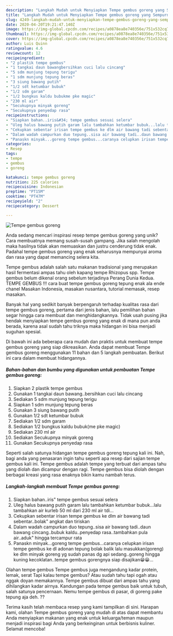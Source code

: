 ```yaml
---
description: "Langkah Mudah untuk Menyiapkan Tempe gembus goreng yang Sempurna"
title: "Langkah Mudah untuk Menyiapkan Tempe gembus goreng yang Sempurna"
slug: 4249-langkah-mudah-untuk-menyiapkan-tempe-gembus-goreng-yang-sempurna
date: 2020-04-20T19:21:47.140Z
image: https://img-global.cpcdn.com/recipes/a0878ea8e740356e/751x532cq70/tempe-gembus-goreng-foto-resep-utama.jpg
thumbnail: https://img-global.cpcdn.com/recipes/a0878ea8e740356e/751x532cq70/tempe-gembus-goreng-foto-resep-utama.jpg
cover: https://img-global.cpcdn.com/recipes/a0878ea8e740356e/751x532cq70/tempe-gembus-goreng-foto-resep-utama.jpg
author: Luis Quinn
ratingvalue: 4.6
reviewcount: 12
recipeingredient:
- "2 plastik tempe gembus"
- "1 tangkai daun bawangbersihkan cuci lalu cincang"
- "5 sdm munjung tepung terigu"
- "1 sdm munjung tepung beras"
- "3 siung bawang putih"
- "1/2 sdt ketumbar bubuk"
- "1/2 sdm garam"
- "1/2 bungkus kaldu bubukme pke magic"
- "230 ml air"
- "Secukupnya minyak goreng"
- "Secukupnya penyedap rasa"
recipeinstructions:
- "Siapkan bahan..iris&#34; tempe gembus sesuai selera"
- "Uleg halus bawang putih garam lalu tambahkan ketumbar bubuk...lalu tambahkan air kurleb 50 ml dari 230 ml air tdi..."
- "Cekupkan sebentar irisan tempe gembus ke dlm air bawang tadi sebentar..bolak&#34; angkat dan tiriskan"
- "Dalam wadah campurkan duo tepung..sisa air bawang tadi..daun bawang cincang..bubuk kaldu..penyedap rasa..tambahkan pula air..aduk&#34; hingga tercampur rata"
- "Panaskn minyak...goreng tempe gembus...caranya celupkan irisan tempe gembus ke dl adonan tepung bolak balik lalu masukkan(goreng) ke dlm minyak goreng yg sudah panas dg api sedang..goreng hingga kuning kecoklatan..tempe gembus gorengnya siap disajikan😀😀..."
categories:
- Resep
tags:
- tempe
- gembus
- goreng

katakunci: tempe gembus goreng 
nutrition: 225 calories
recipecuisine: Indonesian
preptime: "PT15M"
cooktime: "PT47M"
recipeyield: "2"
recipecategory: Dessert

---
```



![Tempe gembus goreng](https://img-global.cpcdn.com/recipes/a0878ea8e740356e/751x532cq70/tempe-gembus-goreng-foto-resep-utama.jpg)

Anda sedang mencari inspirasi resep tempe gembus goreng yang unik? Cara membuatnya memang susah-susah gampang. Jika salah mengolah maka hasilnya tidak akan memuaskan dan justru cenderung tidak enak. Padahal tempe gembus goreng yang enak seharusnya mempunyai aroma dan rasa yang dapat memancing selera kita.

Tempe gembus adalah salah satu makanan tradisional yang merupakan hasil fermentasi ampas tahu oleh kapang tempe Rhizopus spp. Tempe gembus belum dikenal orang sebelum terjadinya Perang Dunia Kedua. TEMPE GEMBUS !!! cara buat tempe gembus goreng tepung enak ala ende chanel Masakan Indonesia, masakan nusantara, tutorial memasak, resep masakan.

Banyak hal yang sedikit banyak berpengaruh terhadap kualitas rasa dari tempe gembus goreng, pertama dari jenis bahan, lalu pemilihan bahan segar hingga cara membuat dan menghidangkannya. Tidak usah pusing jika hendak menyiapkan tempe gembus goreng yang enak di mana pun anda berada, karena asal sudah tahu triknya maka hidangan ini bisa menjadi suguhan spesial.


Di bawah ini ada beberapa cara mudah dan praktis untuk membuat tempe gembus goreng yang siap dikreasikan. Anda dapat membuat Tempe gembus goreng menggunakan 11 bahan dan 5 langkah pembuatan. Berikut ini cara dalam membuat hidangannya.

<!--inarticleads1-->

##### Bahan-bahan dan bumbu yang digunakan untuk pembuatan Tempe gembus goreng:

1. Siapkan 2 plastik tempe gembus
1. Gunakan 1 tangkai daun bawang..bersihkan cuci lalu cincang
1. Sediakan 5 sdm munjung tepung terigu
1. Siapkan 1 sdm munjung tepung beras
1. Gunakan 3 siung bawang putih
1. Gunakan 1/2 sdt ketumbar bubuk
1. Sediakan 1/2 sdm garam
1. Sediakan 1/2 bungkus kaldu bubuk(me pke magic)
1. Sediakan 230 ml air
1. Sediakan Secukupnya minyak goreng
1. Gunakan Secukupnya penyedap rasa


Seperti salah satunya hidangan tempe gembus goreng tepung kali ini. Nah, bagi anda yang penasaran ingin tahu seperti apa resep dari sajian tempe gembus kali ini. Tempe gembus adalah tempe yang terbuat dari ampas tahu yang diolah dan dicampur dengan ragi. Tempe gembus bisa diolah dengan berbagai kreasi yang rasa enaknya bikin kamu nambah terus. 

<!--inarticleads2-->

##### Langkah-langkah membuat Tempe gembus goreng:

1. Siapkan bahan..iris&#34; tempe gembus sesuai selera
1. Uleg halus bawang putih garam lalu tambahkan ketumbar bubuk...lalu tambahkan air kurleb 50 ml dari 230 ml air tdi...
1. Cekupkan sebentar irisan tempe gembus ke dlm air bawang tadi sebentar..bolak&#34; angkat dan tiriskan
1. Dalam wadah campurkan duo tepung..sisa air bawang tadi..daun bawang cincang..bubuk kaldu..penyedap rasa..tambahkan pula air..aduk&#34; hingga tercampur rata
1. Panaskn minyak...goreng tempe gembus...caranya celupkan irisan tempe gembus ke dl adonan tepung bolak balik lalu masukkan(goreng) ke dlm minyak goreng yg sudah panas dg api sedang..goreng hingga kuning kecoklatan..tempe gembus gorengnya siap disajikan😀😀...


Olahan tempe gembus Tempe gembus juga mengandung kadar protein, lemak, serat Tapi kalau tempe gembus? Atau sudah tahu tapi ogah atau nggak doyan memakannya. Tempe gembus dibuat dari ampas tahu yang dihilangkan kadar airnya. Kandungan pada tempe gembus baik untuk tubuh, salah satunya pencernaan. Nemu tempe gembus di pasar, di goreng pake tepung aja deh. ?? 

Terima kasih telah membaca resep yang kami tampilkan di sini. Harapan kami, olahan Tempe gembus goreng yang mudah di atas dapat membantu Anda menyiapkan makanan yang enak untuk keluarga/teman maupun menjadi inspirasi bagi Anda yang berkeinginan untuk berbisnis kuliner. Selamat mencoba!
